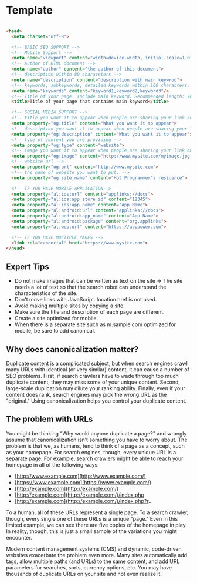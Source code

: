 # Template
```html

<head>
  <meta charset="utf-8">

  <!-- BASIC SEO SUPPORT -->
  <!-- Mobile Support -->
  <meta name="viewport" content="width=device-width, initial-scale=1.0" />
  <!-- Author of HTML document -->
  <meta name="author" content="the author of this document">
  <!-- description within 80 characeters -->
  <meta name="description" content="description with main keywrod">
  <!-- keywords, subkeywords, detailed keywords within 160 characters. Separated by `,` without empty space between keywords -->
  <meta name="keywords" content="keyword1,keyword2,keyword3"/>
  <!-- Title of your page. Include main keyword. Recommended length: 70 characters -->
  <title>Title of your page that contains main keyword</title>

  <!-- SOCIAL MEDIA SUPPORT -->
  <!-- title you want it to appear when people are sharing your link on social media -->
  <meta property="og:title" content="What you want it to appear">
  <!-- description you want it to appear when people are sharing your link on social media -->
  <meta property="og:description" content="What you want it to appear">
  <!-- type of content you are providing -->
  <meta property="og:type" content="website">
  <!-- image you want it to appear when people are sharing your link on social media -->
  <meta property="og:image" content="http://www.mysite.com/myimage.jpg">
  <!-- website url -->
  <meta property="og:url" content="http://www.mysite.com">
  <!-- the name of website you want to put. -->
  <meta property="og:site_name" content="Hot Programmer's residence">

  <!-- IF YOU HAVE MOBILE APPLICATION-->
  <meta property="al:ios:url" content="applinks://docs">
  <meta property="al:ios:app_store_id" content="12345">
  <meta property="al:ios:app_name" content="App Name">
  <meta property="al:android:url" content="applinks://docs">
  <meta property="al:android:app_name" content="App Name">
  <meta property="al:android:package" content="org.applinks">
  <meta property="al:web:url" content="https://apppower.com">

  <!-- IF YOU HAVE MULTIPLE PAGES -->
  <link rel="canoncial" href="https://www.mysite.com">
</head>
```
## **Expert Tips**

- Do not make images that can be written as text on the site => The site needs a lot of text so that the search robot can understand the characteristics of the site.
- Don't move links with JavaScript. location.href is not used.
- Avoid making multiple sites by copying a site.
- Make sure the title and description of each page are different.
- Create a site optimized for mobile.
- When there is a separate site such as m.sample.com optimized for mobile, be sure to add canonical.

## **Why does canonicalization matter?**

[Duplicate content](https://moz.com/learn/seo/duplicate-content) is a complicated subject, but when search engines crawl many URLs with identical (or very similar) content, it can cause a number of SEO problems. First, if search crawlers have to wade through too much duplicate content, they may miss some of your unique content. Second, large-scale duplication may dilute your ranking ability. Finally, even if your content does rank, search engines may pick the wrong URL as the "original." Using canonicalization helps you control your duplicate content.

## **The problem with URLs**

You might be thinking "Why would anyone duplicate a page?" and wrongly assume that canonicalization isn’t something you have to worry about. The problem is that we, as humans, tend to think of a page as a concept, such as your homepage. For search engines, though, every unique URL is a separate page. For example, search crawlers might be able to reach your homepage in all of the following ways:

- [http://www.example.com](http://www.example.com/)
- [https://www.example.com](https://www.example.com/)
- [http://example.com](http://example.com/)
- [http://example.com](http://example.com/)/index.php
- [http://example.com](http://example.com/)/index.php?r...

To a human, all of these URLs represent a single page. To a search crawler, though, every single one of these URLs is a unique "page." Even in this limited example, we can see there are five copies of the homepage in play. In reality, though, this is just a small sample of the variations you might encounter.

Modern content management systems (CMS) and dynamic, code-driven websites exacerbate the problem even more. Many sites automatically add tags, allow multiple paths (and URLs) to the same content, and add URL parameters for searches, sorts, currency options, etc. You may have thousands of duplicate URLs on your site and not even realize it.

